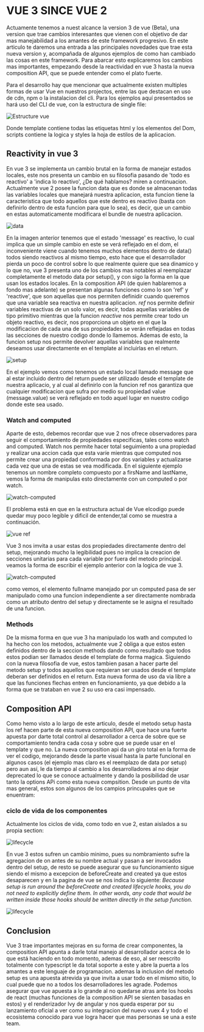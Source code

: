 # VUE 3 SINCE VUE 2

Actuamente tenemos a nuest alcance la version 3 de vue (Beta), una version que trae cambios interesantes que vienen con el objetivo de dar mas manejabilidad a los amantes de este framework progresivo. En este articulo te daremos una entrada a las principales novedades que trae esta nueva version y, acompañada de algunos ejemplos de como han cambiado las cosas en este framework. Para abarcar esto explicaremos los cambios mas importantes, empezando desde la reactividad en vue 3 hasta la nueva composition API, que se puede entender como el plato fuerte.

Para el desarrollo hay que mencionar que actualmente existen multiples formas de usar Vue en nuestros projectos, entre las que destacan en uso de cdn, npm o la instalacion del cli. Para los ejemplos aquí presentados se hará uso del CLI de vue, con la estructura de single file:

![Estructure vue](/article-vue3/assets/estructure.png)

Donde template contiene todas las etiquetas html y los elementos del Dom, scripts contiene la logica y styles la hoja de estilos de la aplicacion.

## Reactivity in vue 3
En vue 3 se implementa un cambio brutal en la forma de manejar estados locales, este nos presenta un cambio en su filosofia pasando de 'todo es reactivo' a 'indica lo reactivo', ¿De qué hablamos? miren a continuacion. 
Actualmente vue 2 posee la funcion data que es donde se almacenan todas las variables locales que manejará nuestra aplicacion, esta funcion tiene la caracteristica que todo aquellos que este dentro es reactivo (basta con definirlo dentro de esta funcion para que lo sea), es decir, que un cambio en estas automaticamente modificara el bundle de nuestra aplicacion. 

![data](/article-vue3/assets/data-method.png)

En la imagen anterior tenemos que el estado 'message' es reactivo, lo cual implica que un simple cambio en este se verá reflejado en el dom, el inconveniente viene cuando tenemos muchos elementos dentro de data() todos siendo reactivos al mismo tiempo, esto hace que el desarrollador pierda un poco de control sobre lo que realmente quiere que sea dinamico y lo que no, vue 3 presenta uno de los cambios mas notables al reemplazar completamente el metodo data por setup(), y con sigo la forma en la que usan los estados locales. En la composition API (de quien hablaremos a fondo mas adelante) se presentan algunas funciones como lo son 'ref' y 'reactive', que son aquellas que nos permiten definidir cuando queremos que una variable sea reactiva en nuestra aplicacion. *ref* nos permite definir variables reactivas de un solo valor, es decir, todas aquellas variables de tipo primitivo mientras que la funcion *reactive* nos permite crear todo un objeto reactivo, es decir, nos proporciona un objeto en el que la modificacion de cada una de sus propiedades se verán reflejadas en todas las secciones de nuestro codigo donde lo llamemos. Ademas de esto, la funcion setup nos permite devolver aquellas variables que realmente deseamos usar directamente en el template al incluirlas en el return. 

![setup](/article-vue3/assets/setup-method.png)

En el ejemplo vemos como tenemos un estado local llamado message que al estar incluido dentro del return puede ser utilizado desde el template de nuestra aplicacio, y al cual al definirlo con la funcion ref nos garantiza que cualquier modificacion que sufra por medio su propiedad value (message.value) se verá reflejado en todo aquel lugar en nuestro codigo donde este sea usado. 

### Watch and computed

Aparte de esto, debemos recordar que vue 2 nos ofrece observadores para seguir el comportamiento de propiedades especificas, tales como watch and computed. Watch nos permite hacer total seguimiento a una propiedad y realizar una accion cada que esta varíe mientras que computed nos permite crear una propiedad conformada por dos variables y actualizarse cada vez que una de estas se vea modificada. 
En el siguiente ejemplo tenemos un nombre completo compuesto por a firsName and lastName, vemos la forma de manipulas esto directamente con un computed o por watch.

![watch-computed](/article-vue3/assets/watch-computed.png)

El problema está en que en la estructura actual de Vue elcodigo puede quedar muy poco legible y dificil de entender,tal como se muestra a continuación.

![vue ref](https://v3.vuejs.org/images/options-api.png)


Vue 3 nos imvita a usar estas dos propiedades directamente dentro del setup, mejorando mucho la legibilidad pues no implica la creacion de secciones unitarias para cada variable por fuera del metodo principal. 
veamos la forma de escribir el ejemplo anterior con la logica de vue 3.

![watch-computed](/article-vue3/assets/watch-computes-vue3.png)

como vemos, el elemento fullname manejado por un computed pasa de ser manipulado como una funcion independiente a ser directamente nombrada como un atributo dentro del setup y directamente se le asigna el resultado de una funcion. 

### Methods 
De la misma forma en que vue 3 ha manipulado los wath and computed lo ha hecho con los metodos, actualmente vue 2 obliga a que estos esten definidos dentro de la seccion methods dando como resultado que todos estos podian ser llamados desde el template de forma magica. Siguiendo con la nueva filosofia de vue, estos tambien pasan a hacer parte del metodo setup y todos aquellos que requieran ser usados desde el template deberan ser definidos en el return.
Esta nueva forma de uso da via libre a que las funciones flechas entren en funcionamiento, ya que debido a la forma que se trataban en vue 2 su uso era casi impensado. 

## Composition API

Como hemo visto a lo largo de este articulo, desde el metodo setup hasta los ref hacen parte de esta nueva composition API, que hace una fuerte apuesta por darte total control al desarrollador a cerca de sobre que se comportamiento tendra cada cosa y sobre que se puede usar en el template y que no. La nueva composition api da un giro total en la forma de ver el codigo, mejorando desde la parte visual hasta la parte funcional en algunos casos (el ejemplo mas claro es el reemplazo de data por setup) pero aun así, le da tiempo al cambio a los desarrolladores al no dejar deprecated lo que se conoce actualmente y dando la posibilidad de usar tanto la options APi como esta nueva compsition. Desde un punto de vita mas general, estos son algunos de los campios princupales que se enuentram: 

### ciclo de vida de los componentes
Actualmente los ciclos de vida, como todo en vue 2, estan aislados a su propia section: 

![lifecycle](/article-vue3/assets/lifecycle-vue2.png)

En vue 3 estos sufren un cambio minimo, pues su nombramiento sufre la agregacion de on antes de su nombre actual y pasan a ser invocados dentro del setup, de resto se puede asegurar que su funcionamiento sigue siendo el mismo a excepcion de beforeCreate and created ya que estos desaparecen y en la pagina de vue se nos indica lo siguiente: 
_*Because setup is run around the beforeCreate and created lifecycle hooks, you do not need to explicitly define them. In other words, any code that would be written inside those hooks should be written directly in the setup function.*_

![lifecycle](/article-vue3/assets/new-lifecycle.png)

## Conclusion
Vue 3 trae importantes mejoras en su forma de crear componentes, la composition API apunta a darle total manejo al desarrollador acerca de lo que está haciendo en todo momento, ademas de eso, al ser reescrito totalmente con typescript le da total soporte a este y abre la puerta a los amantes a este lenguaje de programacion. 
ademas la inclusion del metodo setup es una apuesta atrevida ya que invita a usar todo en el mismo sitio, lo cual puede que no a todos los desarrolladores les agrade. Podemos asegurar que vue apuesta a lo grande al no quedarse atras ante los hooks de react (muchas funciones de la composition API se sienten basadas en estos) y el renderizador Ivy de angular y nos queda esperar por su lanzamiento oficial a ver como su integracion del nuevo vuex 4 y todo el ecosistema conocido para vue logra hacer que mas personas se una a este team.

